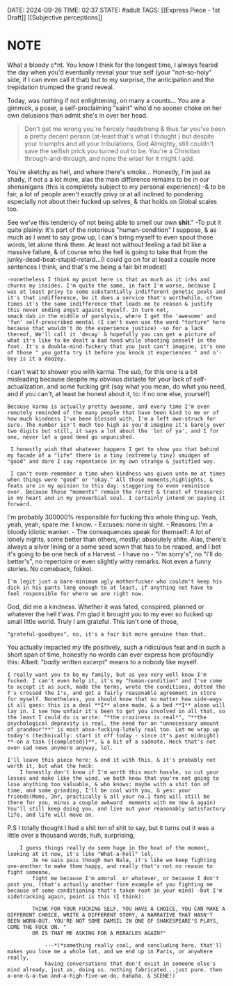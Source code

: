 DATE: 2024-09-26
TIME: 02:37
STATE: #adult 
TAGS:  [[Express Piece - 1st Draft]] [[Subjective perceptions]]

# NOTE

What a bloody c*nt.
	You know I think for the longest time, I always feared the day when you'd eventually reveal your true self (your "not-so-holy" side, if I can even call it that) but to my surprise, the anticipation and the trepidation trumped the grand reveal. 

Today, was nothing if not enlightening, on many a counts...
	You are a gimmick, a poser, a self-proclaiming "saint" who'd no sooner choke on her own delusions than admit she's in over her head. 
	
> 	Don't get me wrong you're fiercely headstrong & thus far you've been a pretty decent person (at-least that's what I thought ) but despite your triumphs and all your tribulations,  God Almighty, still couldn't save the selfish prick you turned out to be. You're a Christian through-and-through, and none the wiser for it might I add.

You're sketchy as hell, and where there's smoke...
	Honestly, I'm just as shady, if not a a lot more, alas the main difference remains to be in our shenanigans (this is completely subject to my personal experience) -& to be fair, a lot of people aren't exactly privy or at all inclined to pondering especially not about their fucked up selves, & that holds on Global scales too. 
	
See we've this tendency of not being able to smell our own **shit**." -To put it quite plainly: It's part of the notorious "human-condition" I suppose, & as much as I want to say grow up, I can's bring myself to even spout those words, let alone think them. At least not without feeling a tad bit like a massive failure, & of course who the hell is going to take that from the junky-dead-beat-stupid-retard...(I could go on for at least a couple more sentences I think, and that's me being a fair bit modest) 

	-nonetheless I think my point here is that as much as it irks and churns my insides. I'm quite the same, in fact I'm worse, because I was at least privy to some substantially indifferent genetic pools and it's that indifference, be it does a service that's worthwhile, often times it's the same indifference that leads me to reason & justify this never ending angst against myself. In turn not,  
	smack dab in the middle of paralysis, where I get the 'awesome' and 'fun' self-prescribed mental (I can't even use the word "torture" here because that wouldn't do the experience justice) -so for a lack thereof, We'll call it 'decay' & hopefully you can get a picture of what it's like to be dealt a bad hand while shooting oneself in the foot. It's a double-mind-fuckery that you just can't imagine, it's one of those " you gotta try it before you knock it experiences " and o'-boy is it a doozey.

I can't wait to shower you with karma.
	The sub, for this one is a bit misleading because despite my obvious distaste for your lack of self-actualization, and some fucking grit (say what you mean, do what you need, and if you can't, at least be honest about it, to: if no one else, yourself) 
	
	Because karma is actually pretty awesome, and every time I'm even remotely reminded of the many people that have been kind to me or of how much kindness I've been blessed with, I'm a left awe-struck for sure. The number isn't much too high as you'd imagine it's barely over two digits but still, it says a lot about the 'lot of ya', and I for one, never let a good deed go unpunished. 
	
	 I honestly wish that whatever happens I get to show you that behind my facade of a "life" there is a tiny (extremely tiny) smidgen of "good" and dare I say repentance in my own strange & justified way. 
	 
	 I can't even remember a time when kindness was given unto me at times when things were "good" or "okay." All those moments,highlights, & feats are in my opinion to this day: staggering to even reminisce over. Because those "moments" remain the rarest & truest of treasures: in my heart and in my proverbial soul. I certainly intend on paying it forward. 
	 
I'm probably 300000% responsible for fucking this whole thing up.
	Yeah, yeah, yeah, spare me. I know.
	- Excuses: none in sight.
	- Reasons: I'm a bloody idiotic wanker.
	- The consequences speak for themself: A lot of lonely nights, some better than others, mostly: absolutely shite. Alas, there's always a silver lining or a some seed sown that has to be reaped, and I bet it's going to be one heck of a Harvest.
	- I have no - "I'm sorry's", no "I'll do better's", no repertoire or even slightly witty remarks. Not even a funny stories. No comeback, fokkol. 
	
	I'm legit just a bare-minimum ugly motherfucker who couldn't keep his dick in his pants long enough to at least, if anything not have to feel responsible for where we are right now.

God, did me a kindness.
	Whether it was fated, conspired, planned or whatever the hell t'was. I'm glad it brought you to my ever so fucked up small little world. Truly I am grateful. This isn't one of those, 
	
	"grateful-goodbyes", no, it's a fair bit more genuine than that. 
	
You actually impacted my life positively,  such a ridiculous feat and in such a short span of time, honestly no words can ever express how profoundly this: Albeit: "*badly written excerpt*" means to a nobody like myself. 

	I really want you to be my family, but as you very well know I'm fucked. I can't even help it, it's my "human-condition" and I've come to accept it as such, made the terms, wrote the conditions, dotted the T's crossed the I's, and got a fairly reasonable agreement in store for myself. Nonetheless, you should know that no matter how side-ways it all goes: this is a deal **I** alone made, & a bed **I** alone will lay in. I see how unfair it's been to get you involved in all that, so the least I could do is write: "*the craziness is real*", "**the psychological depravity is real, the need for an "unnecessary amount of grandeur"**" is most abso-fucking-lutely real too. Let me wrap up today's (technically: start it off today - since it's past midnight) **-on a task {{completed}}**, & a bit of a sadnote. Heck that's not even sad news anymore anyway, lol. 
	
	I'll leave this piece here: & end it with this, & it's probably not worth it, but what the heck: 
		I honestly don't know if I'm worth this much hassle, so cut your losses and make like the wind, we both know that you're not going to lose anything too valuable, & who knows: maybe with a shit ton of time, and some grinding, I'll be cool with you, & yes: your friends(Moms, Jnr, practically & all your no.1 fans will still be there for you, minus a couple awkward  moments with me now & again) You'll still keep doing you, and live out your reasonably satisfactory life, and life will move on. 


P.S
		I totally thought I had a shit ton of shit to say, but it turns out it was a little over a thousand words, huh, surprising, 
		
		I guess things really do seem huge in the heat of the moment, looking at it now, it's like "What-a-hell" lol, 
			Je ne sais pais though man Nala, it's like we keep fighting one-another to make them happy, and really that's not no reason to fight someone, 
			fight me because I'm amoral  or whatever, or because I don't post you, (that's actually another fine example of you fighting me because of some conditioning that's taken root in your mind) -but I'm sidetracking again, point is this (I think): 
			
			THINK FOR YOUR FUCKING SELF, YOU HAVE A CHOICE, YOU CAN MAKE A DIFFERENT CHOICE, WRITE A DIFFERENT STORY, A NARRATIVE THAT HASN'T BEEN WORN-OUT. YOU'RE NOT SOME DAMSIL IN ONE OF SHAKESPEARE'S PLAYS, COME THE FUCK ON. "
			OR IS THAT ME ASKING FOR A MIRACLES AGAIN?" 
			
				---*(*something really cool, and concluding here, that'll makes you love me a whole lot, and we end up in Paris, or anywhere really, 
				having conversations that don't exist in someone else's mind already, just us, doing us. nothing fabricated...just pure. then a-one-&-a-two and-a-high-five-we-do, hahaha. & SCENE!) 